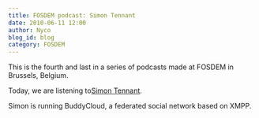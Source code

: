 ```yaml
---
title: FOSDEM podcast: Simon Tennant
date: 2010-06-11 12:00
author: Nyco
blog_id: blog
category: FOSDEM
---
```


This is the fourth and last in a series of podcasts made at FOSDEM in Brussels, Belgium.

Today, we are listening to[Simon Tennant](http://blog.xmpp.org/wp-content/uploads/2010/02/Simon_Tennant_low.mp3).

Simon is running BuddyCloud, a federated social network based on XMPP.
